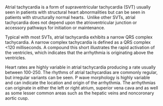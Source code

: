 Atrial tachycardia is a form of supraventricular tachycardia (SVT) usually seen in patients with structural heart abnormalities but can be seen in patients with structurally normal hearts.  Unlike other SVTs, atrial tachycardia does not depend upon the atrioventricular junction or accessory pathways for initiation or maintenance.

Typical with most SVTs, atrial tachycardia exhibits a narrow QRS complex tachycardia. A narrow complex tachycardia is defined as a QRS complex <120 milliseconds. A compound this short illustrates the rapid activation of the ventricles, which indicates that the arrhythmia is originating above the ventricles.

Heart rates are highly variable in atrial tachycardia producing a rate usually between 100-250. The rhythms of atrial tachycardias are commonly regular, but irregular variants can be seen. P wave morphology is highly variable and can indicate the location and origin of the arrhythmia. The arrhythmias can originate in either the left or right atrium, superior vena cava and as well as some lesser common areas such as the hepatic veins and noncoronary aortic cusp.